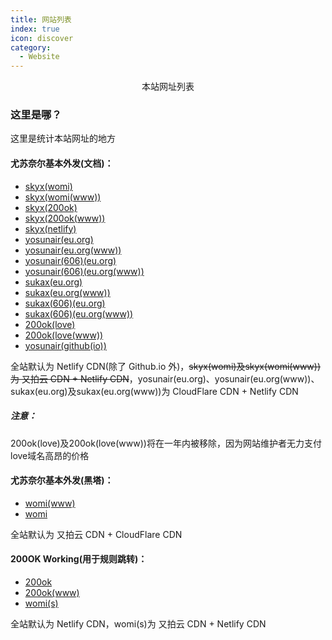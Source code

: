 ```yaml
---
title: 网站列表
index: true
icon: discover
category:
  - Website
---
```


<div align="center">本站网址列表</div>

### 这里是哪？

这里是统计本站网址的地方

#### 尤苏奈尔基本外发(文档)：
 - [skyx(womi)](https://skyx.womi.ltd)
 - [skyx(womi(www))](https://www.skyx.womi.ltd)
 - [skyx(200ok)](https://skyx.200ok.work)
 - [skyx(200ok(www))](https://www.skyx.200ok.work)
 - [skyx(netlify)](https://skyx-main.netlify.app)
 - [yosunair(eu.org)](https://yosunair.eu.org)
 - [yosunair(eu.org(www))](https://www.yosunair.eu.org)
 - [yosunair(606)(eu.org)](https://yosunair606.eu.org)
 - [yosunair(606)(eu.org(www))](https://www.yosunair606.eu.org)
 - [sukax(eu.org)](https://sukax.eu.org)
 - [sukax(eu.org(www))](https://www.sukax.eu.org)
 - [sukax(606)(eu.org)](https://sukax606.eu.org)
 - [sukax(606)(eu.org(www))](https://www.sukax606.eu.org)
 - [200ok(love)](https://200ok.love)
 - [200ok(love(www))](https://www.200ok.love)
 - [yosunair(github(io))](https://yosunair.github.io)

全站默认为 Netlify CDN(除了 Github.io 外)，~~skyx(womi)及skyx(womi(www))为 又拍云 CDN + Netlify CDN~~，yosunair(eu.org)、yosunair(eu.org(www))、sukax(eu.org)及sukax(eu.org(www))为 CloudFlare CDN + Netlify CDN

##### 注意：
200ok(love)及200ok(love(www))将在一年内被移除，因为网站维护者无力支付love域名高昂的价格

#### 尤苏奈尔基本外发(黑塔)：
 - [womi(www)](https://www.womi.ltd)
 - [womi](https://womi.ltd)

全站默认为 又拍云 CDN + CloudFlare CDN

#### 200OK Working(用于规则跳转)：
 - [200ok](https://200ok.work)
 - [200ok(www)](https://www.200ok.work)
 - [womi(s)](https://s.womi.ltd)

全站默认为 Netlify CDN，womi(s)为 又拍云 CDN + Netlify CDN
